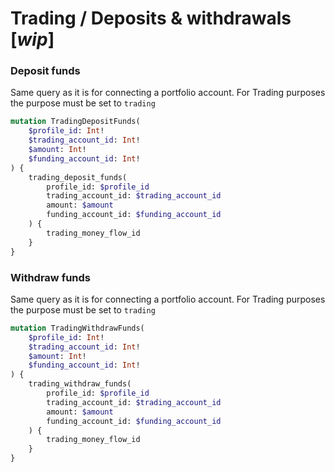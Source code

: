 # Trading / Deposits & withdrawals [_wip_]

### Deposit funds
Same query as it is for connecting a portfolio account. For Trading purposes the purpose must be set to `trading` 
```graphql
mutation TradingDepositFunds(
    $profile_id: Int!
    $trading_account_id: Int!
    $amount: Int!
    $funding_account_id: Int!
) {
    trading_deposit_funds(
        profile_id: $profile_id
        trading_account_id: $trading_account_id
        amount: $amount
        funding_account_id: $funding_account_id
    ) {
        trading_money_flow_id
    }
}
```

### Withdraw funds
Same query as it is for connecting a portfolio account. For Trading purposes the purpose must be set to `trading` 
```graphql
mutation TradingWithdrawFunds(
    $profile_id: Int!
    $trading_account_id: Int!
    $amount: Int!
    $funding_account_id: Int!
) {
    trading_withdraw_funds(
        profile_id: $profile_id
        trading_account_id: $trading_account_id
        amount: $amount
        funding_account_id: $funding_account_id
    ) {
        trading_money_flow_id
    }
}
```
